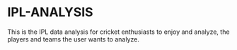 # IPL-ANALYSIS
This is the IPL data analysis for cricket enthusiasts to enjoy and analyze, the players and teams the user wants to analyze.
